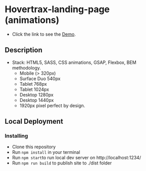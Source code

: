 # Hovertrax-landing-page (animations)
* Click the link to see the [Demo](https://lizakrasn.github.io/Hovertrax-landing-page-animations-/).

## Description
* Stack: HTML5, SASS, CSS animations, GSAP, Flexbox, BEM methodology.
  - Mobile (> 320px)
  - Surface Duo 540px
  - Tablet 768px
  - Tablet 1024px
  - Desktop 1280px
  - Desktop 1440px
  - 1920px pixel perfect by design.
  
## Local Deployment  
### Installing
* Сlone this repository
* Run `npm install` in your terminal
* Run `npm start`to run local dev server on http://localhost:1234/
* Run `npm run build` to publish site to ./dist folder
